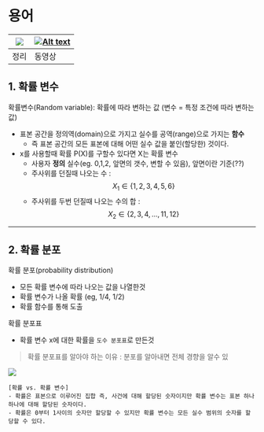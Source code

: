 # 용어


|![](https://i.imgur.com/pkyG0xQ.png)|[![Alt text](https://img.youtube.com/vi/JjX4EPhfUps/0.jpg)](https://www.youtube.com/watch?v=JjX4EPhfUps)|
|-|-|
|정리|동영상|

## 1. 확률 변수 

확률변수(Random variable): 확률에 따라 변하는 값 (변수 = 특정 조건에 따라 변하는 값)
- 표본 공간을 정의역(domain)으로 가지고 실수를 공역(range)으로 가지는 **함수**
    - 즉 표본 공간의 모든 표본에 대해 어떤 실수 값을 붙인(할당한) 것이다.
- x를 사용할때 확률 P(X)를 구할수 있다면 X는 확률 변수 
    - 사용자 **정의** 실수(eg. 0,1,2, 앞면의 갯수, 변할 수 있음), 앞면이란 기준(??)
    - 주사위를 던질때 나오는 수 : $$ X_1 \in \{1,2,3,4,5,6\} $$
    - 주사위를 두번 던질때 나오는 수의 합 : $$ X_2 \in \{2,3,4,...,11,12\} $$

---

## 2. 확률 분포 


확률 분포(probability distribution)
- 모든 확률 변수에 따라 나오는 값을 나열한것 
- 확률 변수가 나올 확률 (eg, 1/4, 1/2)
- 확률 함수를 통해 도출 

확률 분포표
- 확률 변수 x에 대한 확률을 `도수 분포표`로 만든것


> 확률 분포표를 알아야 하는 이유 : 분포를 알아내면 전체 경향을 알수 있

![](https://i.imgur.com/7qAV4Wh.png)





```
[확률 vs. 확률 변수]
- 확률은 표본으로 이루어진 집합 즉, 사건에 대해 할당된 숫자이지만 확률 변수는 표본 하나 하나에 대해 할당된 숫자이다.
- 확률은 0부터 1사이의 숫자만 할당할 수 있지만 확률 변수는 모든 실수 범위의 숫자를 할당할 수 있다.
```


